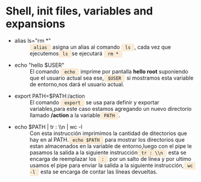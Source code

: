 <h1>Shell, init files, variables and expansions</h1>
<ul>
<li>
    <dl>
        <dt><a herf="./0-alias">alias ls="rm *"</a></dt>
        <dd><code style="background-color: antiquewhite; padding : 3px; border-radius:5px"> alias </code> asigna un alias al comando <code style="background-color: antiquewhite; padding : 3px; border-radius:5px"> ls </code>, cada vez que ejecutemos<code style="background-color: antiquewhite; padding : 3px; border-radius:5px"> ls </code>se ejecutará <code style="background-color: antiquewhite; padding : 3px; border-radius:5px"> rm * </code></dd>
    </dl>
</li>
<li>
    <dl>
        <dt><a herf="./1-hello_you">echo "hello $USER"</a></dt>
        <dd>El comando <code style="background-color: antiquewhite; padding : 3px; border-radius:5px"> echo </code> imprime por pantalla <strong>hello root</strong> suponiendo que el usuario actual sea ese,<code style="background-color: antiquewhite; padding : 3px; border-radius:5px"> $USER </code> si mostramos esta variable de entorno,nos dará el usuario actual.</dd>
    </dl>
</li>
<li>
    <dl>
        <dt><a herf="./2-path">export PATH=$PATH:/action</a></dt>
        <dd>El comando <code style="background-color: antiquewhite; padding : 3px; border-radius:5px"> export </code> se usa para definir y exportar variables,para este caso estamos agregando un nuevo directorio llamado <strong> /action </strong>a la variable<code style="background-color: antiquewhite; padding : 3px; border-radius:5px"> PATH </code>.</dd>
    </dl>
</li>
<li>
    <dl>
        <dt><a herf="./3-paths">echo $PATH | tr : \\n | wc -l </a></dt>
        <dd>Con esta instrucción imprimimos la cantidad de ditectorios que hay en al PATH.<code style="background-color: antiquewhite; padding : 3px; border-radius:5px"> echo $PATH </code> para mostrar los directorios que estan almacenados en la variable de entorno,luego con el pipe le pasamos la salida a la siguiente instrucción<code style="background-color: antiquewhite; padding : 3px; border-radius:5px"> tr : \\n </code> esta se encarga de reemplazar los <code style="background-color: antiquewhite; padding : 3px; border-radius:5px"> : </code> por un salto de línea y por ultimo usamos el pipe para enviar la salida a la siguiente instrucción,<code style="background-color: antiquewhite; padding : 3px; border-radius:5px"> wc -l </code> esta se encarga de contar las líneas devueltas.</dd>
    </dl>
</li>

</ul>
